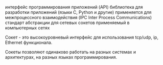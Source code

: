 интерфейс программирования приложений (API) библиотека для разработки приложений (языки С, Python и другие) 
применяется для межпроцессного взаимодействия (IPC Inter Process Communications) 
стандарт абстракции для сетевых сокетов применяемый в компьютерных сетях

Сокет - это высокоуровневый интерфейс для использования tcp/udp, ip, Ethernet функционала.

Сокеты позволяют одинаково работать на разных системах и архитектурах, на разных языках программирования. 